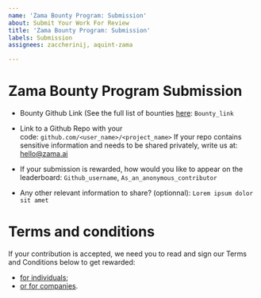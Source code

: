 ```yaml
---
name: 'Zama Bounty Program: Submission'
about: Submit Your Work For Review
title: 'Zama Bounty Program: Submission'
labels: Submission
assignees: zaccherinij, aquint-zama

---
```


# **Zama Bounty Program Submission**

- Bounty Github Link (See the full list of bounties [here](https://github.com/zama-ai/bounty-program/tree/main/Bounties): `Bounty_link`

- Link to a Github Repo with your code: `github.com/<user_name>/<project_name>`
If your repo contains sensitive information and needs to be shared privately, write us at: hello@zama.ai

- If your submission is rewarded, how would you like to appear on the leaderboard: `Github_username`, `As_an_anonymous_contributor`

- Any other relevant information to share? (optionnal): `Lorem ipsum dolor sit amet`

# **Terms and conditions**

If your contribution is accepted, we need you to read and sign our Terms and Conditions below to get rewarded:
- [for individuals](https://na3.docusign.net/Member/PowerFormSigning.aspx?PowerFormId=481a39f4-8105-4260-9fcd-59d9fa967543&env=na3&acct=df3f43e5-2075-42dd-a930-8635ec487e8f&v=2);
- [or for companies](https://na3.docusign.net/Member/PowerFormSigning.aspx?PowerFormId=29b850fc-ad19-4d09-9f49-b39bd8965bc0&env=na3&acct=df3f43e5-2075-42dd-a930-8635ec487e8f&v=2).
